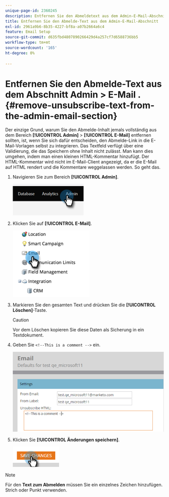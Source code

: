 ```yaml
---
unique-page-id: 2360245
description: Entfernen Sie den Abmeldetext aus dem Admin-E-Mail-Abschnitt - Marketo-Dokumente - Produktdokumentation
title: Entfernen Sie den Abmelde-Text aus dem Admin-E-Mail-Abschnitt
exl-id: 2961a9b6-8b35-4227-bf8a-a07b2664a6c4
feature: Email Setup
source-git-commit: d635fbd4807890266429d4a257cf7d6588736bb5
workflow-type: tm+mt
source-wordcount: '165'
ht-degree: 0%

---
```


# Entfernen Sie den Abmelde-Text aus dem Abschnitt Admin > E-Mail . {#remove-unsubscribe-text-from-the-admin-email-section}

Der einzige Grund, warum Sie den Abmelde-Inhalt jemals vollständig aus dem Bereich **[!UICONTROL Admin]** > **[!UICONTROL E-Mail]** entfernen sollten, ist, wenn Sie sich dafür entscheiden, den Abmelde-Link in die E-Mail-Vorlagen selbst zu integrieren. Das Textfeld verfügt über eine Validierung, die das Speichern ohne Inhalt nicht zulässt. Man kann dies umgehen, indem man einen kleinen HTML-Kommentar hinzufügt. Der HTML-Kommentar wird nicht im E-Mail-Client angezeigt, da er die E-Mail auf HTML rendert und die Kommentare weggelassen werden. So geht das.

1. Navigieren Sie zum Bereich **[!UICONTROL Admin]**.

   ![](assets/remove-unsubscribe-text-from-the-admin-email-section-1.png)

1. Klicken Sie auf **[!UICONTROL E-Mail]**.

   ![](assets/remove-unsubscribe-text-from-the-admin-email-section-2.png)

1. Markieren Sie den gesamten Text und drücken Sie die **[!UICONTROL Löschen]**-Taste.

   >[!CAUTION]
   >
   >Vor dem Löschen kopieren Sie diese Daten als Sicherung in ein Textdokument.

1. Geben Sie `<!--This is a comment -->` ein.

   ![](assets/remove-unsubscribe-text-from-the-admin-email-section-3.png)

1. Klicken Sie **[!UICONTROL Änderungen speichern]**.

   ![](assets/remove-unsubscribe-text-from-the-admin-email-section-4.png)

>[!NOTE]
>
>Für den **Text zum Abmelden** müssen Sie ein einzelnes Zeichen hinzufügen. Strich oder Punkt verwenden.
